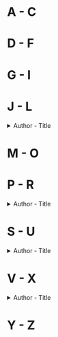 # A - C

# D - F

# G - I

# J - L
<details>
  <summary>Author - Title</summary>

* [Kiersten White - Hide](https://github.com/chyneyee/ReadingJournal/blob/main/Horror/Hide-Kiersten_White.md)

</details>

# M - O

# P - R
<details>
  <summary>Author - Title </summary>
  
* [Richard Bachman - Thinner](https://github.com/chyneyee/ReadingJournal/blob/main/Horror/Thinner-Richard_Bachman.md)

</details>

# S - U
<details>
  <summary>Author - Title</summary>

* [Simone St James - The Sun Down Motel](https://github.com/chyneyee/ReadingJournal/blob/main/Horror/The_Sun_Down_Motel-Simone_St_James.md)
* [Stephen King - Cycle of the Werewolf](https://github.com/chyneyee/ReadingJournal/blob/main/Horror/Cycle_of_the_Werewolf-Stephen_King.md)
* [Stephen King - Elevation](https://github.com/chyneyee/ReadingJournal/blob/main/Horror/Elevation-Stephen_King.md)
* [Stephen King - It](https://github.com/chyneyee/ReadingJournal/blob/main/Horror/It%20-%20Stephen_King.md)
* [Stephen King - Misery](https://github.com/chyneyee/ReadingJournal/blob/main/Horror/Misery-Stephen_King.md)
* [Stephen King - Rose Madder](https://github.com/chyneyee/ReadingJournal/blob/main/Horror/Rose_Madder-Stephen_King.md)
* [Stephen King - The Institute](https://github.com/chyneyee/ReadingJournal/blob/main/Horror/The_Institute-Stephen_King.md)
* [Stephen King - The Plant](https://github.com/chyneyee/ReadingJournal/blob/main/Horror/The_Plant-Stephen_King.md)
* [Stephen King & Peter Straub - The Talisman (The Talisman #1)](https://github.com/chyneyee/ReadingJournal/blob/main/Horror/The_Talisman-Stephen_King_%26_Peter_Straub.md)
  
</details>

# V - X
<details>
 <summary>Author - Title</summary>

* [Will Carver - The Beresford](https://github.com/chyneyee/ReadingJournal/blob/main/Horror/The_Beresford-Will_Carver.md)
</details>


# Y - Z
